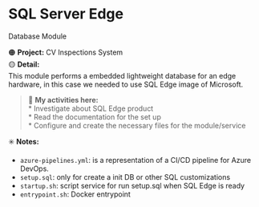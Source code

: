 # SQL Server Edge
Database Module  

:orange_circle: **Project:** CV Inspections System  
:yellow_circle: **Detail:**  
  This module performs a embedded lightweight database for an edge hardware, in this case we needed to use SQL Edge image of Microsoft.  
  
> :scroll: **My activities here:** <br/> * Investigate about SQL Edge product <br/> * Read the documentation for the set up <br/> * Configure and create the necessary files for the module/service  

:eight_spoked_asterisk: **Notes:**  
- `azure-pipelines.yml`: is a representation of a CI/CD pipeline for Azure DevOps.
- `setup.sql`: only for create a init DB or other SQL customizations
- `startup.sh`: script service for run setup.sql when SQL Edge is ready
- `entrypoint.sh`: Docker entrypoint


